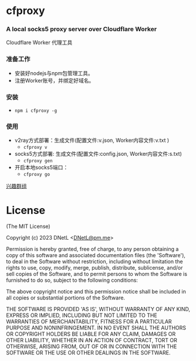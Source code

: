 # cfproxy #
### A local socks5 proxy server over Cloudflare Worker ###

Cloudflare Worker 代理工具

### 准备工作 ###
* 安装好nodejs与npm包管理工具。
* 注册Worker账号，并绑定好域名。

### 安装 ###
* ```npm i cfproxy -g```

### 使用 ###
* v2ray方式部署：生成文件(配置文件:v.json, Worker内容文件:v.txt )
	* ```cfproxy v```
* socks5方式部署: 生成文件(配置文件:config.json, Worker内容文件:s.txt)
	* ```cfproxy gen```
* 开启本地socks5端口：
	* ```cfproxy go```

[兴趣群组](https://t.me/DNetLab)

# License #
(The MIT License)

Copyright (c) 2023 DNetL &lt;DNetL@pm.me&gt;

Permission is hereby granted, free of charge, to any person obtaining
a copy of this software and associated documentation files (the
'Software'), to deal in the Software without restriction, including
without limitation the rights to use, copy, modify, merge, publish,
distribute, sublicense, and/or sell copies of the Software, and to
permit persons to whom the Software is furnished to do so, subject to
the following conditions:

The above copyright notice and this permission notice shall be
included in all copies or substantial portions of the Software.

THE SOFTWARE IS PROVIDED 'AS IS', WITHOUT WARRANTY OF ANY KIND,
EXPRESS OR IMPLIED, INCLUDING BUT NOT LIMITED TO THE WARRANTIES OF
MERCHANTABILITY, FITNESS FOR A PARTICULAR PURPOSE AND NONINFRINGEMENT.
IN NO EVENT SHALL THE AUTHORS OR COPYRIGHT HOLDERS BE LIABLE FOR ANY
CLAIM, DAMAGES OR OTHER LIABILITY, WHETHER IN AN ACTION OF CONTRACT,
TORT OR OTHERWISE, ARISING FROM, OUT OF OR IN CONNECTION WITH THE
SOFTWARE OR THE USE OR OTHER DEALINGS IN THE SOFTWARE.
